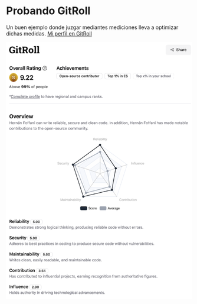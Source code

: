# Probando GitRoll

Un buen ejemplo donde juzgar mediantes mediciones lleva a optimizar dichas medidas.
[Mi perfil en GitRoll](https://gitroll.io/api/badges/profiles/v1/u0jJ51OIDEMakT31yv6Sk9zWJbeD3)

<img src="/images/2024-06-15-gitroll-medium.png" alt="Perfil GitRoll" width="600">
